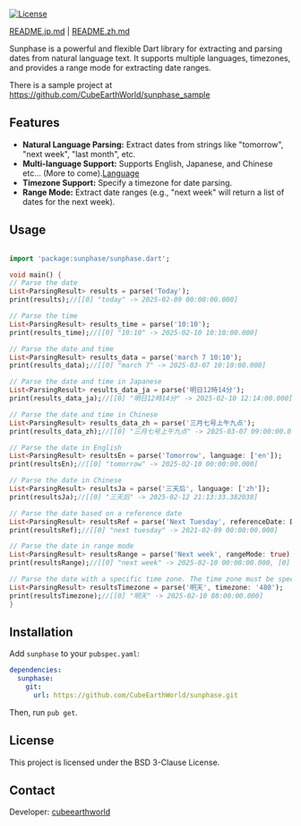 [![License](https://img.shields.io/badge/License-BSD%203--Clause-blue.svg)](https://opensource.org/licenses/BSD-3-Clause)

[README.jp.md](README.jp.md) | [README.zh.md](README.zh.md)

Sunphase is a powerful and flexible Dart library for extracting and parsing dates from natural language text. It supports multiple languages, timezones, and provides a range mode for extracting date ranges.

There is a sample project at https://github.com/CubeEarthWorld/sunphase_sample

## Features

*   **Natural Language Parsing:** Extract dates from strings like "tomorrow", "next week", "last month", etc.
*   **Multi-language Support:** Supports English, Japanese, and Chinese etc... (More to come).[Language](lib/languages)
*   **Timezone Support:** Specify a timezone for date parsing.
*   **Range Mode:** Extract date ranges (e.g., "next week" will return a list of dates for the next week).

## Usage
```dart

import 'package:sunphase/sunphase.dart';

void main() {
// Parse the date
List<ParsingResult> results = parse('Today');
print(results);//[[0] "today" -> 2025-02-09 00:00:00.000]

// Parse the time
List<ParsingResult> results_time = parse('10:10');
print(results_time);//[[0] "10:10" -> 2025-02-10 10:10:00.000]

// Parse the date and time
List<ParsingResult> results_data = parse('march 7 10:10');
print(results_data);//[[0] "march 7" -> 2025-03-07 10:10:00.000]

// Parse the date and time in Japanese
List<ParsingResult> results_data_ja = parse('明日12時14分');
print(results_data_ja);//[[0] "明日12時14分" -> 2025-02-10 12:14:00.000]

// Parse the date and time in Chinese
List<ParsingResult> results_data_zh = parse('三月七号上午九点');
print(results_data_zh);//[[0] "三月七号上午九点" -> 2025-03-07 09:00:00.000]

// Parse the date in English
List<ParsingResult> resultsEn = parse('Tomorrow', language: ['en']);
print(resultsEn);//[[0] "tomorrow" -> 2025-02-10 00:00:00.000]

// Parse the date in Chinese
List<ParsingResult> resultsJa = parse('三天后', language: ['zh']);
print(resultsJa);//[[0] "三天后" -> 2025-02-12 21:13:33.382038]

// Parse the date based on a reference date
List<ParsingResult> resultsRef = parse('Next Tuesday', referenceDate: DateTime(2021, 2, 4));
print(resultsRef);//[[0] "next tuesday" -> 2021-02-09 00:00:00.000]

// Parse the date in range mode
List<ParsingResult> resultsRange = parse('Next week', rangeMode: true);
print(resultsRange);//[[0] "next week" -> 2025-02-10 00:00:00.000, [0] "next week" -> 2025-02-11 00:00:00.000, [0] "next week" -> 2025-02-12 00:00:00.000, [0] "next week" -> 2025-02-13 00:00:00.000, [0] "next week" -> 2025-02-14 00:00:00.000, [0] "next week" -> 2025-02-15 00:00:00.000, [0] "next week" -> 2025-02-16 00:00:00.000]

// Parse the date with a specific time zone. The time zone must be specified as an offset in minutes from UTC. For example, UTC+8 is "480".
List<ParsingResult> resultsTimezone = parse('明天', timezone: '480');
print(resultsTimezone);//[[0] "明天" -> 2025-02-10 08:00:00.000]
}

```

## Installation
Add `sunphase` to your `pubspec.yaml`:

```yaml
dependencies:
  sunphase:
    git:
      url: https://github.com/CubeEarthWorld/sunphase.git
```
Then, run `pub get`.

## License

This project is licensed under the BSD 3-Clause License.

## Contact
Developer: [cubeearthworld](https://x.com/cubeearthworld)
